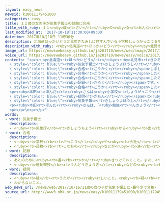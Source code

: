 ```yaml
---
layout: easy_news
newsid: k10011179451000
categories: easy
title: １１歳の女の子が気象予報士の試験に合格
title_with_ruby: １１<ruby>歳<rt>さい</rt></ruby>の<ruby>女<rt>おんな</rt></ruby>の<ruby>子<rt>こ</rt></ruby>が<ruby>気象予報士<rt>きしょうよほうし</rt></ruby>の<ruby>試験<rt>しけん</rt></ruby>に<ruby>合格<rt>ごうかく</rt></ruby>
last_modified_at: '2017-10-18T11:30:00+09:00'
datetime: 2017年10月18日 11時30分
description: 北海道ほっかいどう北見市きたみしに住すんでいる小学校しょうがっこう６年生ねんせいの本田ほんだまりあさんが、気象予報士きしょうよほうしの試験しけんに合格ごうかくしました。
description_with_ruby: <ruby>北海道<rt>ほっかいどう</rt></ruby><ruby>北見市<rt>きたみし</rt></ruby>に<ruby>住<rt>す</rt></ruby>んでいる<ruby>小学校<rt>しょうがっこう</rt></ruby>６<ruby>年生<rt>ねんせい</rt></ruby>の<ruby>本田<rt>ほんだ</rt></ruby>まりあさんが、<ruby>気象予報士<rt>きしょうよほうし</rt></ruby>の<ruby>試験<rt>しけん</rt></ruby>に<ruby>合格<rt>ごうかく</rt></ruby>しました。
image_url: https://newswebeasy.github.io/ja201710/news/web/image/2017/10/18/k10011179451000.jpg
voice_url: https://newswebeasy.github.io/ja201710/news/easy/voice/2017/10/18/k10011179451000.mp3
contents: "<p><ruby>北海道<rt>ほっかいどう</rt></ruby><ruby>北見市<rt>きたみし</rt></ruby>に<ruby>住<rt>す</rt></ruby>んでいる<ruby>小学校<rt>しょうがっこう</rt></ruby>６<ruby>年生<rt>ねんせい</rt></ruby>の<ruby>本田<rt>ほんだ</rt></ruby>まりあさんが、<span\
  \ style=\"color: blue;\"><ruby>気象予報士<rt>きしょうよほうし</rt></ruby></span>の<ruby>試験<rt>しけん</rt></ruby>に<span\
  \ style=\"color: blue;\"><ruby>合格<rt>ごうかく</rt></ruby></span>しました。</p>\n<p>この<ruby>試験<rt>しけん</rt></ruby>に<span\
  \ style=\"color: blue;\"><ruby>合格<rt>ごうかく</rt></ruby></span>した<ruby>人<rt>ひと</rt></ruby>の<ruby>中<rt>なか</rt></ruby>で<ruby>今<rt>いま</rt></ruby>まで<ruby>最<rt>もっと</rt></ruby>も<ruby>若<rt>わか</rt></ruby>かった<ruby>人<rt>ひと</rt></ruby>は、１２<ruby>歳<rt>さい</rt></ruby>１１か<ruby>月<rt>げつ</rt></ruby>でした。<ruby>本田<rt>ほんだ</rt></ruby>さんは１１<ruby>歳<rt>さい</rt></ruby>１１か<ruby>月<rt>げつ</rt></ruby>で<span\
  \ style=\"color: blue;\"><ruby>合格<rt>ごうかく</rt></ruby></span>したので、<ruby>最<rt>もっと</rt></ruby>も<ruby>若<rt>わか</rt></ruby>い<span\
  \ style=\"color: blue;\"><ruby>記録<rt>きろく</rt></ruby></span>です。<ruby>本田<rt>ほんだ</rt></ruby>さんがこの<ruby>試験<rt>しけん</rt></ruby>を<ruby>受<rt>う</rt></ruby>けたのは４<ruby>回<rt>かい</rt></ruby><ruby>目<rt>め</rt></ruby>で、<span\
  \ style=\"color: blue;\"><ruby>合格<rt>ごうかく</rt></ruby></span>した<ruby>人<rt>ひと</rt></ruby>は４．９％だけでした。</p>\n\
  <p><ruby>本田<rt>ほんだ</rt></ruby>さんは<ruby>小学校<rt>しょうがっこう</rt></ruby>４<ruby>年生<rt>ねんせい</rt></ruby>のとき、「なぜ<ruby>雲<rt>くも</rt></ruby>は<ruby>落<rt>お</rt></ruby>ちないのか」と<span\
  \ style=\"color: blue;\"><ruby>疑問<rt>ぎもん</rt></ruby></span>に<ruby>思<rt>おも</rt></ruby>って、<span\
  \ style=\"color: blue;\"><ruby>気象予報士<rt>きしょうよほうし</rt></ruby></span>の<ruby>勉強<rt>べんきょう</rt></ruby>を<ruby>始<rt>はじ</rt></ruby>めました。<ruby>試験<rt>しけん</rt></ruby>の<ruby>前<rt>まえ</rt></ruby>は、<ruby>毎日<rt>まいにち</rt></ruby>１<ruby>時間<rt>じかん</rt></ruby><ruby>半<rt>はん</rt></ruby>ぐらい<ruby>勉強<rt>べんきょう</rt></ruby>していました。</p>\n\
  <p><ruby>本田<rt>ほんだ</rt></ruby>さんは、「<ruby>勉強<rt>べんきょう</rt></ruby>したらいろいろなことがわかるようになるので、<ruby>楽<rt>たの</rt></ruby>しいです」と<ruby>話<rt>はな</rt></ruby>していました。</p>\n\
  <p></p>\n<p></p>"
words:
- word: 気象予報士
  descriptions:
  - <ruby><rb>気象庁</rb><rt>きしょうちょう</rt></ruby>から<ruby><rb>出</rb><rt>だ</rt></ruby>されるデータをもとに、<ruby><rb>天気予報</rb><rt>てんきよほう</rt></ruby>を<ruby><rb>行</rb><rt>おこな</rt></ruby>う<ruby><rb>資格</rb><rt>しかく</rt></ruby>をもっている<ruby><rb>人</rb><rt>ひと</rt></ruby>。
- word: 合格
  descriptions:
  - <ruby><rb>学校</rb><rt>がっこう</rt></ruby>や<ruby><rb>会社</rb><rt>かいしゃ</rt></ruby>の<ruby><rb>試験</rb><rt>しけん</rt></ruby>に<ruby><rb>受</rb><rt>う</rt></ruby>かること。パス。
  - <ruby><rb>品物</rb><rt>しなもの</rt></ruby>などが<ruby><rb>決</rb><rt>き</rt></ruby>められたことがらに<ruby><rb>合</rb><rt>あ</rt></ruby>っていること。
- word: 記録
  descriptions:
  - あとのために<ruby><rb>書</rb><rt>か</rt></ruby>きつけておくこと。また、<ruby><rb>書</rb><rt>か</rt></ruby>きつけたもの。
  - <ruby><rb>運動競技</rb><rt>うんどうきょうぎ</rt></ruby>などの<ruby><rb>最高</rb><rt>さいこう</rt></ruby>の<ruby><rb>成績</rb><rt>せいせき</rt></ruby>。レコード。
- word: 疑問
  descriptions:
  - <ruby><rb>疑</rb><rt>うたが</rt></ruby>わしいこと。<ruby><rb>疑</rb><rt>うたが</rt></ruby>い。
  - わからないこと。
web_news_url: /news/web/2017/10/16/11歳の女の子が気象予報士に-最年少で合格/
source_url: http://www3.nhk.or.jp/news/easy/k10011179451000/k10011179451000.html
...
```

